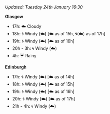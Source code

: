 *Updated: Tuesday 24th January 16:30*

**Glasgow**

* 17h: :cloud: Cloudy
* 18h: :cyclone: Windy (:cloud:) [:cloud: as of 15h, :cyclone:(:cloud:) as of 17h]
* 19h: :cyclone: Windy (:cloud:) [:cloud: as of 16h]
* 20h - 3h: :cyclone: Windy (:cloud:)
* 4h: :umbrella: Rainy

**Edinburgh**

* 17h: :cyclone: Windy (:cloud:) [:cloud: as of 14h]
* 18h: :cyclone: Windy (:cloud:) [:cloud: as of 15h]
* 19h: :cyclone: Windy (:cloud:) [:cloud: as of 16h]
* 20h: :cyclone: Windy (:cloud:) [:cloud: as of 17h]
* 21h - 4h: :cyclone: Windy (:cloud:)
